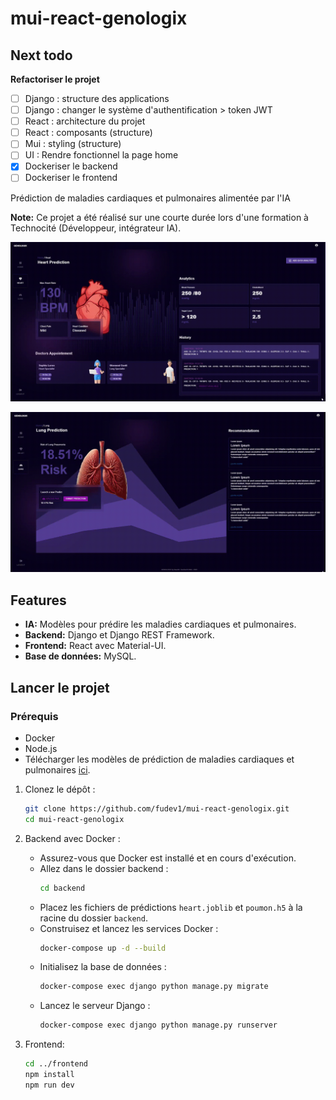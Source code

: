 # mui-react-genologix

## Next todo

**Refactoriser le projet**

- [ ] Django : structure des applications
- [ ] Django : changer le système d'authentification > token JWT
- [ ] React : architecture du projet
- [ ] React : composants (structure)
- [ ] Mui : styling (structure)
- [ ] UI : Rendre fonctionnel la page home
- [x] Dockeriser le backend
- [ ] Dockeriser le frontend

Prédiction de maladies cardiaques et pulmonaires alimentée par l'IA

**Note:** Ce projet a été réalisé sur une courte durée lors d'une formation à Technocité (Développeur, intégrateur IA).

![Image title](https://github.com/fudev1/mui-react-genologix/blob/main/sources/heart-predict.gif)

![Image title](https://github.com/fudev1/mui-react-genologix/blob/main/sources/lung-predict.gif)

## Features

- **IA:** Modèles pour prédire les maladies cardiaques et pulmonaires.
- **Backend:** Django et Django REST Framework.
- **Frontend:** React avec Material-UI.
- **Base de données:** MySQL.

## Lancer le projet

### Prérequis

- Docker
- Node.js
- Télécharger les modèles de prédiction de maladies cardiaques et pulmonaires [ici](https://drive.google.com/drive/folders/1cjXVpvgkfYryn0bAfFUE1dKxsp65AqpG?usp=drive_link).

1. Clonez le dépôt :

   ```bash
   git clone https://github.com/fudev1/mui-react-genologix.git
   cd mui-react-genologix
   ```

2. Backend avec Docker :

   - Assurez-vous que Docker est installé et en cours d'exécution.
   - Allez dans le dossier backend :
     ```bash
     cd backend
     ```
   - Placez les fichiers de prédictions `heart.joblib` et `poumon.h5` à la racine du dossier `backend`.
   - Construisez et lancez les services Docker :
     ```bash
     docker-compose up -d --build
     ```
   - Initialisez la base de données :
     ```bash
     docker-compose exec django python manage.py migrate
     ```
   - Lancez le serveur Django :
     ```bash
     docker-compose exec django python manage.py runserver
     ```

3. Frontend:
   ```bash
   cd ../frontend
   npm install
   npm run dev
   ```
